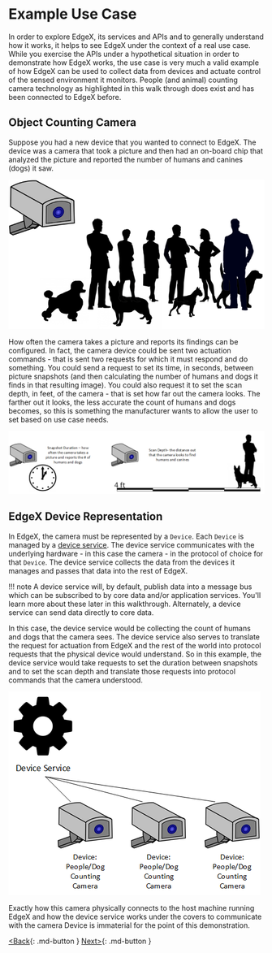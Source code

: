 # Example Use Case

In order to explore EdgeX, its services and APIs and to generally understand how it works, it helps to see EdgeX under the context of a real use case.  While you exercise the APIs under a hypothetical situation in order to demonstrate how EdgeX works, the use case is very much a valid example of how EdgeX can be used to collect data from devices and actuate control of the sensed environment it monitors.  People (and animal) counting camera technology as highlighted in this walk through does exist and has been connected to EdgeX before.

## Object Counting Camera

Suppose you had a new device that you wanted to connect to EdgeX. The
device was a camera that took a picture and then had an on-board chip
that analyzed the picture and reported the number of humans and canines
(dogs) it saw.

![image](EdgeX_WalkthroughHumansCanine.png)

How often the camera takes a picture and reports its findings can be
configured. In fact, the camera device could be sent two actuation
commands - that is sent two requests for which it must respond and do
something. You could send a request to set its time, in seconds, between
picture snapshots (and then calculating the number of humans and dogs it
finds in that resulting image). You could also request it to set the
scan depth, in feet, of the camera - that is set how far out the camera
looks. The farther out it looks, the less accurate the count of humans
and dogs becomes, so this is something the manufacturer wants to allow
the user to set based on use case needs.

![image](EdgeX_WalkthroughSnapshotDepth.png)

## EdgeX Device Representation

In EdgeX, the camera must be represented by a `Device`. Each `Device` is
managed by a [device service](../microservices/device/DeviceService.md). The device service
communicates with the underlying hardware - in this case the camera - in
the protocol of choice for that `Device`. The device service collects the
data from the devices it manages and passes that data into the rest of EdgeX.

!!! note
    A device service will, by default, publish data into a message bus which can be subscribed to by core data and/or application services.  You'll learn more about these later in this walkthrough.  Alternately, a device service can send data directly to core data.

In this case, the device service would be collecting the
count of humans and dogs that the camera sees. The device service also
serves to translate the request for actuation from EdgeX and the rest of
the world into protocol requests that the physical device would
understand. So in this example, the device service would take requests
to set the duration between snapshots and to set the scan depth and
translate those requests into protocol commands that the camera
understood.

![image](EdgeX_WalkthroughCameraCommands.png)

Exactly how this camera physically connects to the host machine running
EdgeX and how the device service works under the covers to communicate
with the camera Device is immaterial for the point of this
demonstration.

[<Back](Ch-WalkthroughSetup.md){: .md-button } [Next>](Ch-WalkthroughDeviceProfile.md){: .md-button }


